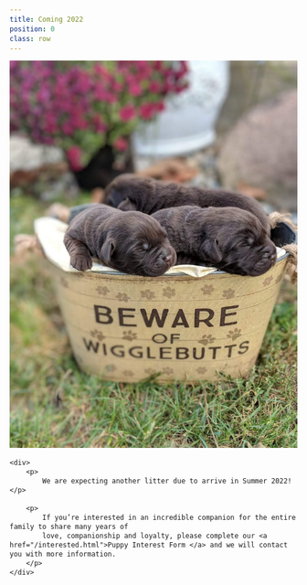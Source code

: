 ```yaml
---
title: Coming 2022
position: 0
class: row
---
```


<section class="row">
<div>
    <img src="images/puppies1.JPG" alt="Wigglebutts coming soon!" class="img-banner" />
    </div>

    <div>
        <p>
            We are expecting another litter due to arrive in Summer 2022! </p>

        <p>
            If you’re interested in an incredible companion for the entire family to share many years of
            love, companionship and loyalty, please complete our <a href="/interested.html">Puppy Interest Form </a> and we will contact you with more information.
        </p>
    </div>

</section>
